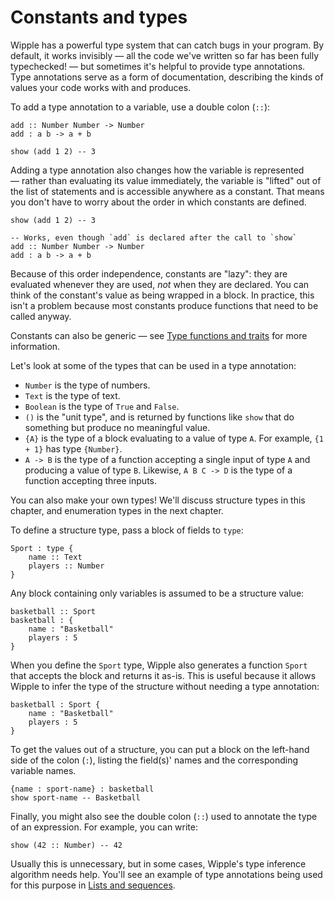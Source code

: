 # Constants and types

Wipple has a powerful type system that can catch bugs in your program. By default, it works invisibly — all the code we've written so far has been fully typechecked! — but sometimes it's helpful to provide type annotations. Type annotations serve as a form of documentation, describing the kinds of values your code works with and produces.

To add a type annotation to a variable, use a double colon (`::`):

```wipple
add :: Number Number -> Number
add : a b -> a + b

show (add 1 2) -- 3
```

Adding a type annotation also changes how the variable is represented — rather than evaluating its value immediately, the variable is "lifted" out of the list of statements and is accessible anywhere as a constant. That means you don't have to worry about the order in which constants are defined.

```wipple
show (add 1 2) -- 3

-- Works, even though `add` is declared after the call to `show`
add :: Number Number -> Number
add : a b -> a + b
```

Because of this order independence, constants are "lazy": they are evaluated whenever they are used, _not_ when they are declared. You can think of the constant's value as being wrapped in a block. In practice, this isn't a problem because most constants produce functions that need to be called anyway.

Constants can also be generic — see [Type functions and traits](./type-functions-and-traits.md) for more information.

Let's look at some of the types that can be used in a type annotation:

-   `Number` is the type of numbers.
-   `Text` is the type of text.
-   `Boolean` is the type of `True` and `False`.
-   `()` is the "unit type", and is returned by functions like `show` that do something but produce no meaningful value.
-   `{A}` is the type of a block evaluating to a value of type `A`. For example, `{1 + 1}` has type `{Number}`.
-   `A -> B` is the type of a function accepting a single input of type `A` and producing a value of type `B`. Likewise, `A B C -> D` is the type of a function accepting three inputs.

You can also make your own types! We'll discuss structure types in this chapter, and enumeration types in the next chapter.

To define a structure type, pass a block of fields to `type`:

```wipple
Sport : type {
    name :: Text
    players :: Number
}
```

Any block containing only variables is assumed to be a structure value:

```wipple
basketball :: Sport
basketball : {
    name : "Basketball"
    players : 5
}
```

When you define the `Sport` type, Wipple also generates a function `Sport` that accepts the block and returns it as-is. This is useful because it allows Wipple to infer the type of the structure without needing a type annotation:

```wipple
basketball : Sport {
    name : "Basketball"
    players : 5
}
```

To get the values out of a structure, you can put a block on the left-hand side of the colon (`:`), listing the field(s)' names and the corresponding variable names.

```wipple
{name : sport-name} : basketball
show sport-name -- Basketball
```

Finally, you might also see the double colon (`::`) used to annotate the type of an expression. For example, you can write:

```wipple
show (42 :: Number) -- 42
```

Usually this is unnecessary, but in some cases, Wipple's type inference algorithm needs help. You'll see an example of type annotations being used for this purpose in [Lists and sequences](./lists-and-sequences.md).
